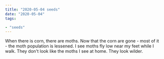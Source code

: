 ```yaml
---
title: "2020-05-04 seeds"
date: "2020-05-04"
tags:

- "seeds"
---
```


When there is corn, there are moths. Now that the corn are gone - most of it - the moth population is lessened. I see moths fly low near my feet while I walk. They don't look like the moths I see at home. They look wilder.